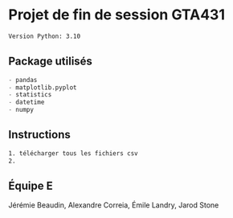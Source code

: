 # Projet de fin de session GTA431
```bash
Version Python: 3.10
```

## Package utilisés

```python
- pandas
- matplotlib.pyplot
- statistics
- datetime
- numpy
```

## Instructions
```bash
1. télécharger tous les fichiers csv
2. 
```

## Équipe E
Jérémie Beaudin, Alexandre Correia, Émile Landry, Jarod Stone
